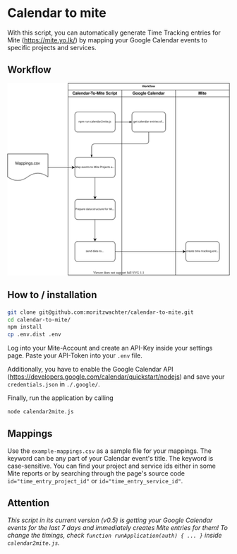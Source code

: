 # Calendar to mite
With this script, you can automatically generate Time Tracking entries for Mite (https://mite.yo.lk/) by mapping your 
Google Calendar events to specific projects and services.

## Workflow
![Workflow](./docs/Calendar-To-Mite-Script.svg)

## How to / installation
```bash
git clone git@github.com:moritzwachter/calendar-to-mite.git 
cd calendar-to-mite/
npm install
cp .env.dist .env
```

Log into your Mite-Account and create an API-Key inside your settings page. Paste your API-Token into your `.env` file.

Additionally, you have to enable the Google Calendar API (https://developers.google.com/calendar/quickstart/nodejs) and
save your `credentials.json` in `./.google/`.

Finally, run the application by calling 
```bash
node calendar2mite.js
```

## Mappings
Use the `example-mappings.csv` as a sample file for your mappings. The keyword can be any part of your Calendar event's
title. The keyword is case-sensitive. You can find your project and service ids either in some Mite reports or by 
searching through the page's source code `id="time_entry_project_id"` or `id="time_entry_service_id"`.

## Attention
*This script in its current version (v0.5) is getting your Google Calendar events for the last 7 days and immediately 
creates Mite entries for them! To change the timings, check `function runApplication(auth) { ... }` inside `calendar2mite.js`.*
